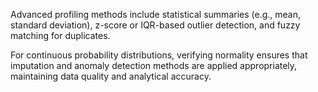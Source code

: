 Advanced profiling methods include statistical summaries (e.g., mean, standard deviation), z-score or IQR-based outlier detection, and fuzzy matching for duplicates. 

For continuous probability distributions, verifying normality ensures that imputation and anomaly detection methods are applied appropriately, maintaining data quality and analytical accuracy. 
